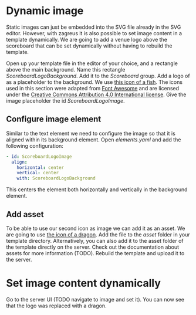# Dynamic image
Static images can just be embedded into the SVG file already in the SVG editor. However, with zagreus it is also possible to set image content in a template dynamically.
We are going to add a venue logo above the scoreboard that can be set dynamically without having to rebuild the template.

Open up your template file in the editor of your choice, and a rectangle above the main background. Name this rectangle _ScoreboardLogoBackground_. Add it to the _Scoreboard_ group.
Add a logo of as a placeholder to the background. We use [this icon of a fish](./img/fish.png). The icons used in this section were adapted from [Font Awesome](https://fontawesome.com/icons?d=gallery&m=free) and are licensed under the [Creative Commons Attribution 4.0 International license](https://fontawesome.com/license). Give the image placeholder the id _ScoreboardLogoImage_.

## Configure image element
Similar to the text element we need to configure the image so that it is aligned within its background element. Open _elements.yaml_ and add the following configuration:
```yaml
- id: ScoreboardLogoImage
  align:
    horizontal: center
    vertical: center
    with: ScoreboardLogoBackground
```
This centers the element both horizontally and vertically in the background element.

## Add asset
To be able to use our second icon as image we can add it as an asset. We are going to use [the icon of a dragon](./img/dragon.png). Add the file to the _asset_ folder in your template directory. Alternatively, you can also add it to the asset folder of the template directly on the server. Check out the documentation about assets for more information (TODO).
Rebuild the template and upload it to the server.

# Set image content dynamically
Go to the server UI (TODO navigate to image and set it). You can now see that the logo was replaced with a dragon.